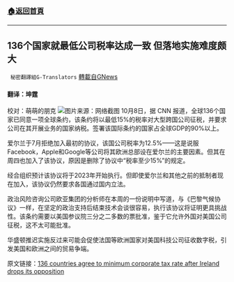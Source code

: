 ###  [:house:返回首頁](https://github.com/ourhimalayas/txt)
---


## 136个国家就最低公司税率达成一致 但落地实施难度颇大
` 秘密翻譯組G-Translators` [轉載自GNews](https://gnews.org/zh-hans/1582764/)

#### 翻译：坤霆
校对：萌萌的朋克
![](https://assets.gnews.org/wp-content/uploads/2021/10/5-17.jpg)图片来源：网络截图
10月8日，据 CNN 报道，全球136个国家已同意一项全球条约，该条约将以最低15%的税率对大型跨国公司征税，并要求公司在其开展业务的国家纳税。签署该国际条约的国家占全球GDP的90%以上。

爱尔兰于7月拒绝加入最初的协议，该国公司税率为12.5%——这是说服Facebook，Apple和Google等公司将其欧洲总部设在爱尔兰的主要因素。但其在周四也加入了该协议，原因是删除了协议中“税率至少15%”的规定。

经合组织预计该协议将于2023年开始执行。但即使爱尔兰和其他之前的抵制者现在加入，该协议仍然要求各国通过国内立法。

政治风险咨询公司欧亚集团的分析师在本周的一份说明中写道，与《巴黎气候协议》一样，在坚定的政治支持后结束技术会谈很容易，执行该协议将证明更具挑战性。该条约需要以美国参议院三分之二多数的票批准，鉴于它允许外国对美国公司征税，这不太可能批准。

华盛顿推迟实施反过来可能会促使法国等欧洲国家对美国科技公司征收数字税，引发美国和欧洲之间的贸易争端。

原文链接：[136 countries agree to minimum corporate tax rate after Ireland drops its opposition](https://edition.cnn.com/2021/10/08/business/ireland-global-tax-deal-oecd/index.html)
